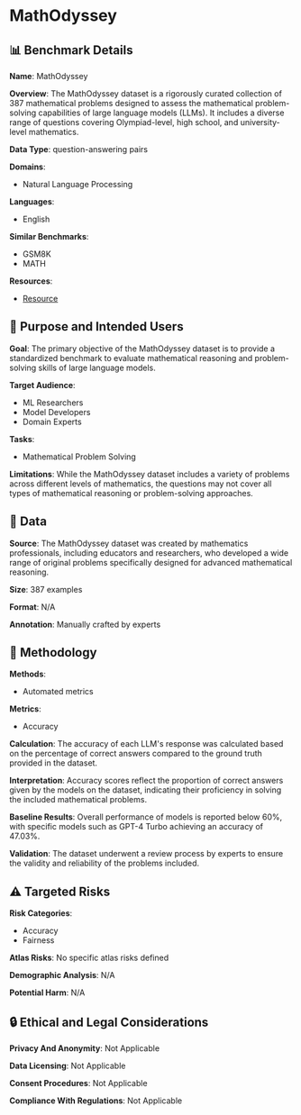 # MathOdyssey

## 📊 Benchmark Details

**Name**: MathOdyssey

**Overview**: The MathOdyssey dataset is a rigorously curated collection of 387 mathematical problems designed to assess the mathematical problem-solving capabilities of large language models (LLMs). It includes a diverse range of questions covering Olympiad-level, high school, and university-level mathematics.

**Data Type**: question-answering pairs

**Domains**:
- Natural Language Processing

**Languages**:
- English

**Similar Benchmarks**:
- GSM8K
- MATH

**Resources**:
- [Resource](https://mathodyssey.github.io/)

## 🎯 Purpose and Intended Users

**Goal**: The primary objective of the MathOdyssey dataset is to provide a standardized benchmark to evaluate mathematical reasoning and problem-solving skills of large language models.

**Target Audience**:
- ML Researchers
- Model Developers
- Domain Experts

**Tasks**:
- Mathematical Problem Solving

**Limitations**: While the MathOdyssey dataset includes a variety of problems across different levels of mathematics, the questions may not cover all types of mathematical reasoning or problem-solving approaches.

## 💾 Data

**Source**: The MathOdyssey dataset was created by mathematics professionals, including educators and researchers, who developed a wide range of original problems specifically designed for advanced mathematical reasoning.

**Size**: 387 examples

**Format**: N/A

**Annotation**: Manually crafted by experts

## 🔬 Methodology

**Methods**:
- Automated metrics

**Metrics**:
- Accuracy

**Calculation**: The accuracy of each LLM's response was calculated based on the percentage of correct answers compared to the ground truth provided in the dataset.

**Interpretation**: Accuracy scores reflect the proportion of correct answers given by the models on the dataset, indicating their proficiency in solving the included mathematical problems.

**Baseline Results**: Overall performance of models is reported below 60%, with specific models such as GPT-4 Turbo achieving an accuracy of 47.03%.

**Validation**: The dataset underwent a review process by experts to ensure the validity and reliability of the problems included.

## ⚠️ Targeted Risks

**Risk Categories**:
- Accuracy
- Fairness

**Atlas Risks**:
No specific atlas risks defined

**Demographic Analysis**: N/A

**Potential Harm**: N/A

## 🔒 Ethical and Legal Considerations

**Privacy And Anonymity**: Not Applicable

**Data Licensing**: Not Applicable

**Consent Procedures**: Not Applicable

**Compliance With Regulations**: Not Applicable
